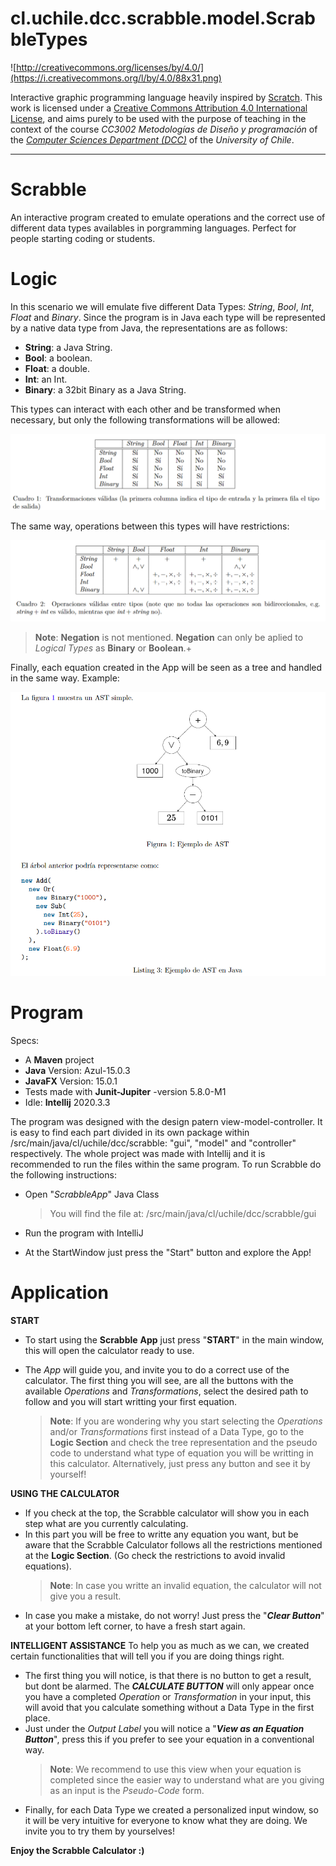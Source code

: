 # cl.uchile.dcc.scrabble.model.ScrabbleTypes

![http://creativecommons.org/licenses/by/4.0/](https://i.creativecommons.org/l/by/4.0/88x31.png)

Interactive graphic programming language heavily inspired by 
[Scratch](https://scratch.mit.edu).
This work is licensed under a
[Creative Commons Attribution 4.0 International License](http://creativecommons.org/licenses/by/4.0/), 
and aims purely to be used with the purpose of teaching in the context of the course 
_CC3002 Metodologías de Diseño y programación_ of the 
[_Computer Sciences Department (DCC)_](https://www.dcc.uchile.cl) of the 
_University of Chile_.

---

# Scrabble
An interactive program created to emulate operations and the correct use of different data types availables in porgramming languages. Perfect for people starting coding or students.

# Logic
In this scenario we will emulate five different Data Types: *String*, *Bool*, *Int*, *Float* and *Binary*. 
Since the program is in Java each type will be represented by a native data type from Java, the representations are as follows:
- **String**: a Java String.
- **Bool**: a boolean.
- **Float**: a double.
- **Int**: an Int.
- **Binary**: a 32bit Binary as a Java String.

This types can interact with each other and be transformed when necessary, but only the following transformations will be allowed:

![Alt text](transforms.png)

The same way, operations between this types will have restrictions:

![Alt text](operations.png)

> **Note**: **Negation** is not mentioned. **Negation** can only be aplied to *Logical* *Types* as **Binary** or **Boolean**.+

Finally, each equation created in the App will be seen as a tree and handled in the same way. Example:

![Alt text](AST_tree.png)

# Program
Specs:
- A **Maven** project
- **Java** Version: Azul-15.0.3
- **JavaFX** Version: 15.0.1
- Tests made with **Junit-Jupiter** -version 5.8.0-M1
- Idle: **Intellij** 2020.3.3

The program was designed with the design patern view-model-controller. It is easy to find each part divided in its own package within /src/main/java/cl/uchile/dcc/scrabble: "gui", "model" and "controller" respectively.
The whole project was made with Intellij and it is recommended to run the files within the same program. To run Scrabble do the following instructions:
- Open "*ScrabbleApp*" Java Class
	> You will find the file at: /src/main/java/cl/uchile/dcc/scrabble/gui
	
- Run the program with IntelliJ

- At the StartWindow just press the "Start" button and explore the App!
# Application
**START**
- To start using the **Scrabble** **App** just press "**START**" in the main window, this will open the calculator ready to use.

- The *App* will guide you, and invite you to do a correct use of the calculator. The first thing you will see, are all the buttons with the available *Operations* and *Transformations*, select the desired path to follow and you will start writting your first equation.
	> **Note**: If you are wondering why you start selecting the *Operations* and/or *Transformations* first instead of a Data Type, go to the **Logic Section** and check the tree representation and the pseudo code to understand what type of equation you will be writting in this calculator. Alternatively, just press any button and see it by yourself!

**USING THE CALCULATOR**
- If you check at the top, the Scrabble calculator will show you in each step what are you currently calculating.
- In this part you will be free to writte any equation you want, but be aware that the Scrabble Calculator follows all the restrictions mentioned at the **Logic Section**. (Go check the restrictions to avoid invalid equations).
	>**Note**: In case you writte an invalid equation, the calculator will not give you a result.
- In case you make a mistake, do not worry! Just press the "***Clear Button***" at your bottom left corner, to have a fresh start again.

**INTELLIGENT ASSISTANCE**
To help you as much as we can, we created certain functionalities that will tell you if you are doing things right.
- The first thing you will notice, is that there is no button to get a result, but dont be alarmed. The ***CALCULATE BUTTON*** will only appear once you have a completed *Operation* or *Transformation* in your input, this will avoid that you calculate something without a Data Type in the first place.
- Just under the *Output* *Label* you will notice a "***View as an Equation Button***", press this if you prefer to see your equation in a conventional way.
	>**Note**: We recommend to use this view when your equation is completed since the easier way to understand what are you giving as an input is the *Pseudo*-*Code* form.
- Finally, for each Data Type we created a personalized input window, so it will be very intuitive for everyone to know what they are doing. We invite you to try them by yourselves!

**Enjoy the Scrabble Calculator :)**
